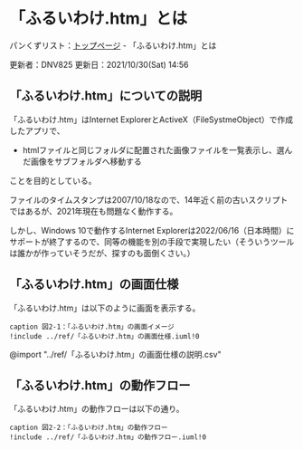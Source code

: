 # 「ふるいわけ.htm」とは

パンくずリスト：[トップページ](../index.html) - 「ふるいわけ.htm」とは

更新者：DNV825
更新日：2021/10/30(Sat) 14:56

## 「ふるいわけ.htm」についての説明

「ふるいわけ.htm」はInternet ExplorerとActiveX（FileSystmeObject）で作成したアプリで、

- htmlファイルと同じフォルダに配置された画像ファイルを一覧表示し、選んだ画像をサブフォルダへ移動する

ことを目的としている。

ファイルのタイムスタンプは2007/10/18なので、14年近く前の古いスクリプトではあるが、2021年現在も問題なく動作する。

しかし、Windows 10で動作するInternet Explorerは2022/06/16（日本時間）にサポートが終了するので、同等の機能を別の手段で実現したい（そういうツールは誰かが作っていそうだが、探すのも面倒くさい。）

## 「ふるいわけ.htm」の画面仕様

「ふるいわけ.htm」は以下のように画面を表示する。

```plantuml
caption 図2-1：「ふるいわけ.htm」の画面イメージ
!include ../ref/「ふるいわけ.htm」の画面仕様.iuml!0
```

@import "../ref/「ふるいわけ.htm」の画面仕様の説明.csv"

## 「ふるいわけ.htm」の動作フロー

「ふるいわけ.htm」の動作フローは以下の通り。

```plantuml
caption 図2-2：「ふるいわけ.htm」の動作フロー
!include ../ref/「ふるいわけ.htm」の動作フロー.iuml!0
```

